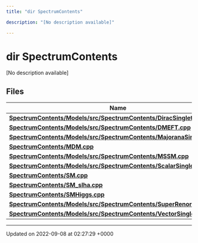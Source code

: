 ```yaml
---
title: "dir SpectrumContents"

description: "[No description available]"

---
```


# dir SpectrumContents

[No description available]

## Files

| Name           |
| -------------- |
| **[SpectrumContents/Models/src/SpectrumContents/DiracSingletDM.cpp](/documentation/code/files/models_2src_2spectrumcontents_2diracsingletdm_8cpp/#file-spectrumcontents-models-src-spectrumcontents-diracsingletdm-cpp)**  |
| **[SpectrumContents/Models/src/SpectrumContents/DMEFT.cpp](/documentation/code/files/models_2src_2spectrumcontents_2dmeft_8cpp/#file-spectrumcontents-models-src-spectrumcontents-dmeft-cpp)**  |
| **[SpectrumContents/Models/src/SpectrumContents/MajoranaSingletDM.cpp](/documentation/code/files/models_2src_2spectrumcontents_2majoranasingletdm_8cpp/#file-spectrumcontents-models-src-spectrumcontents-majoranasingletdm-cpp)**  |
| **[SpectrumContents/MDM.cpp](/documentation/code/files/mdm_8cpp/#file-spectrumcontents-mdm-cpp)**  |
| **[SpectrumContents/Models/src/SpectrumContents/MSSM.cpp](/documentation/code/files/models_2src_2spectrumcontents_2mssm_8cpp/#file-spectrumcontents-models-src-spectrumcontents-mssm-cpp)**  |
| **[SpectrumContents/Models/src/SpectrumContents/ScalarSingletDM.cpp](/documentation/code/files/models_2src_2spectrumcontents_2scalarsingletdm_8cpp/#file-spectrumcontents-models-src-spectrumcontents-scalarsingletdm-cpp)**  |
| **[SpectrumContents/SM.cpp](/documentation/code/files/sm_8cpp/#file-spectrumcontents-sm-cpp)**  |
| **[SpectrumContents/SM_slha.cpp](/documentation/code/files/sm__slha_8cpp/#file-spectrumcontents-sm-slha-cpp)**  |
| **[SpectrumContents/SMHiggs.cpp](/documentation/code/files/smhiggs_8cpp/#file-spectrumcontents-smhiggs-cpp)**  |
| **[SpectrumContents/Models/src/SpectrumContents/SuperRenormHP.cpp](/documentation/code/files/models_2src_2spectrumcontents_2superrenormhp_8cpp/#file-spectrumcontents-models-src-spectrumcontents-superrenormhp-cpp)**  |
| **[SpectrumContents/Models/src/SpectrumContents/VectorSingletDM.cpp](/documentation/code/files/models_2src_2spectrumcontents_2vectorsingletdm_8cpp/#file-spectrumcontents-models-src-spectrumcontents-vectorsingletdm-cpp)**  |






-------------------------------

Updated on 2022-09-08 at 02:27:29 +0000
